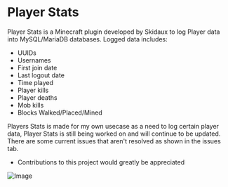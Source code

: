 # Player Stats
Player Stats is a Minecraft plugin developed by Skidaux to log Player data into MySQL/MariaDB databases. 
Logged data includes:
- UUIDs
- Usernames
- First join date
- Last logout date
- Time played 
- Player kills
- Player deaths
- Mob kills
- Blocks Walked/Placed/Mined

Players Stats is made for my own usecase as a need to log certain player data, Player Stats is still being worked on and will continue to be updated. There are some current issues that aren't resolved as shown in the issues tab.
- Contributions to this project would greatly be appreciated

![Image](https://cdn.discordapp.com/attachments/1127122409825255454/1192187707577876480/image.png?ex=65a82a53&is=6595b553&hm=461834e626ae80570fb35226bc2f042ed851939cafaa85747096031a3d419bb8&)
